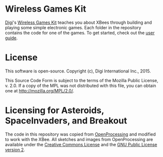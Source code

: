 Wireless Games Kit
===

[Digi][digi]'s [Wireless Games Kit][wirelessgames] teaches you about XBees through building 
and playing some simple electronic games. Each folder in the repository contains the code 
for one of the games. To get started, check out the [user guide][wirelessgamesmanual].


[wirelessgames]: http://www.digi.com/wirelessgameskit
[wirelessgamesmanual]: https://docs.digi.com/display/WirelessGamesKit
[digi]: http://www.digi.com

License
===

This software is open-source. Copyright (c), Digi International Inc., 2015.

This Source Code Form is subject to the terms of the Mozilla Public License, v. 2.0. 
If a copy of the MPL was not distributed with this file, you can obtain one at 
http://mozilla.org/MPL/2.0/.

Licensing for Asteroids, SpaceInvaders, and Breakout
===
The code in this repository was copied from [OpenProcessing] and modified to work 
with the XBee. All sketches and images from OpenProcessing are available under the 
[Creative Commons License][ccl] and the [GNU Public License version 2][gplv2].

[OpenProcessing]: http://www.openprocessing.org
[ccl]: http://creativecommons.org/licenses/by-sa/3.0/
[gplv2]: http://creativecommons.org/licenses/GPL/2.0/

